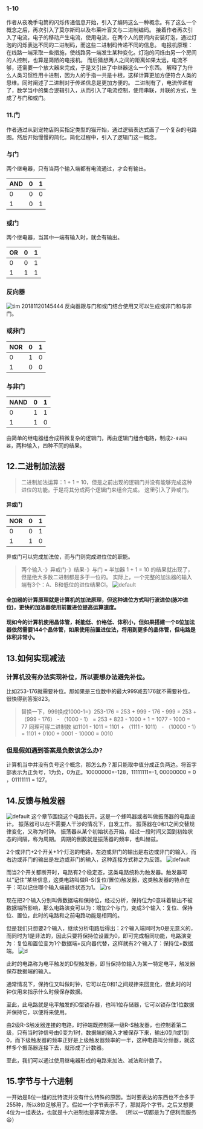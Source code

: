 ### 1-10
作者从夜晚手电筒的闪烁传递信息开始，引入了编码这么一种概念。有了这么一个概念之后，再次引入了莫尔斯码以及布莱叶盲文与二进制编码。
接着作者再次引入了电流，电子的移动产生电流，使用电流，在两个人的房间内安装灯泡，通过灯泡的闪烁表达不同的二进制码，而这些二进制码传递不同的信息。
电报机原理：在线路一端采取一些措施，使线路另一端发生某种变化。灯泡的闪烁由另一个房间的人控制，也算是简陋的电报机。
而后猜想两人之间的距离如果太远，电流不够，还需要一个放大器来完成，于是又引出了中继器这么一个东西。
解释了为什么人类习惯性用十进制，因为人的手指一共是十根，这样计算更加方便符合人类的思维。同时阐述了二进制对于传递信息是更加方便的。
二进制有了，电流传递有了，数学当中的集合逻辑引入，从而引入了电流控制，使用串联，并联的方式，生成了与门和或门。

### 11.门
作者通过从到宠物店购买指定类型的猫开始，通过逻辑表达式画了一个复杂的电路图。然后开始慢慢的简化。简化过程中，引入了逻辑门这一概念。
### 与门
两个继电器，只有当两个输入端都有电流通过，才会有输出。

AND | 0 | 1
--|--|--
0 | 0  | 0
1 | 0  | 1

### 或门
两个继电器，当其中一端有输入时，就会有输出。

OR | 0 | 1
--| --| --|
0 | 0 | 1|
1 | 1 | 1|

### 反向器
![tim 20181120145444](https://user-images.githubusercontent.com/33147431/48756497-5cdcdb80-ecd4-11e8-9ad6-3dcded816a20.png)
反向器跟与门和或门结合使用又可以生成或非门和与非门。

### 或非门

NOR | 0 | 1
--| --| --|
0 | 1 | 0|
1 | 0 | 0|

### 与非门

NAND | 0 | 1
--|--|--
0 | 1  | 1
1 | 1  | 0

由简单的继电器组合成稍微复杂的逻辑门，再由逻辑门组合电路，制成`2-4译码器`，两种输入，四种不同的结果。


## 12.二进制加法器
> 二进制加法运算：1 + 1 = 10，但是之前出现的逻辑门并没有能够完成这种进位的功能。于是将其分成两个逻辑门来组合完成。
这里引入了异或门。
#### 异或门

NOR | 0 | 1
--|--|--
0 | 0  | 1
1 | 1  | 0

异或门可以完成加法位，而与门则完成进位位的职能。
> 两个输入-》异或门-》结果-》与门 = 半加器
> 1 + 1 = 10 的结果就出现了，但是绝大多数二进制都是多于一位的。
> 实际上，一个完整的加法器的输入端有3个：A、B和低位的进位结果CI。
![default](https://user-images.githubusercontent.com/33147431/48887130-2d130c80-ee69-11e8-904d-c1db06c36444.png)

#### 全加器的计算原理就是计算机的加法原理，但这种进位方式叫行波进位(脉冲进位)，更快的加法器使用前置进位提高运算速度。

#### 现如今的计算机使用晶体管，耗能低、价格低、体积小，但如果搭建一个8位加法器依然需要144个晶体管，如果使用前置进位法，将用到更多的晶体管，但电路是体积非常小。 


## 13.如何实现减法
### 计算机没有办法实现补位，所以要想办法避免补位。
比如253-176就需要补位。那如果是三位数中的最大999减去176就不需要补位，很快得到答案823。
> 替换一下，999换成1000-1=》253-176 = 253 + 999 - 176 - 999 = 253 + （999 - 176） - （1000 - 1） = 253 + 823 - 1000 + 1 = 1077 - 1000 = 77
同理可得二进制数
>如1101 - 1011 = 1101 + （1111 - 1011） - （10000 - 1）= 1101 + 0100 + 0001 - 10000 = 0010
### 但是假如遇到答案是负数该怎么办?
计算机当中并没有负号这个概念，那怎么办？那只能取中值分成正负两边。将首字部表示为正负号，1为负，0为正。10000000=-128，11111111=-1, 00000000 = 0 ，01111111 = 127。

## 14.反馈与触发器
![default](https://user-images.githubusercontent.com/33147431/49001557-f0605180-f197-11e8-8835-3f46448c7bde.png)
这个章节围绕这个电路长开。这是一个蜂鸣器或者叫做振荡器的电路设计。
振荡器可以在不需要人干涉的情况下，自发工作。
振荡器在0和1之间交替规律变化，又称为时钟。
振荡器从某个初始状态开始，经过一段时间又回到初始状态的间隔，称为周期。
周期的倒数就是振荡器的频率，也叫赫兹。

2个或非门+2个开关+1个灯泡的电路，左边或非门的输出是右边或非门的输入，而右边或非门的输出是左边或非门的输入，这种连接方式称之为反馈。
![default](https://user-images.githubusercontent.com/33147431/49001786-ae83db00-f198-11e8-9efb-3565da5a044c.png)

而当2个开关都断开时，电路有2个稳定态，这类电路统称为触发器。触发器可以“记住”某些信息，这类电路叫做R-S(复位/置位)触发器，这类触发器的特点在于：可以记住哪个输入端最终状态为1。
![rs](https://user-images.githubusercontent.com/33147431/49001847-cd826d00-f198-11e8-9cba-ebc5c06854ee.png)

现在把2个输入分别叫做数据端和保持位，经过分析，保持位为0意味着输出不被数据端所影响，那么电路演变可以为：增加2个与门，变成3个输入：复位、保持位、置位，此时的电路和之前电路功能是相同的。

但是我们只想要2个输入，继续分析电路后得出：2个输入端同时为0是无意义的，而同时为1是非法的，因此只要将保持位设置为0，即可完成相同功能，电路演变为：复位和置位变为1个数据端+反向器代替，这样就有2个输入了：保持位+数据端。
![d](https://user-images.githubusercontent.com/33147431/49001882-e4c15a80-f198-11e8-99f1-9366cde29881.png)

此时的电路称为电平触发的D型触发器，即当保持位输入为某一特定电平，触发器保存数据端的输入。

通常情况下，保持位又叫做时钟，它可以在0和1之间规律来回变化，但此时的时钟仅用来指示什么时候保存数据。

至此，此电路就是电平触发的D型锁存器，也叫1位存储器，它可以锁存住1位数据并保持它，以便将来使用。

由2级R-S触发器连接的电路，时钟端既控制第一级R-S触发器，也控制着第二级，只有当时钟信号由0变为1时，数据端的输入才被保存下来，输出0到1或1到0，而下级触发器的频率正好是上级触发器频率的一半，这种电路叫分频器，就这样多个振荡器连接下去，就形成了计数器。

至此，我们可以通过使用继电器形成的电路来加法、减法和计数了。

## 15.字节与十六进制
一开始是8位一组的比特流并没有什么特殊的原因。当时要表达的东西也不会多于255种，所以8位足够用了。假如一个字节表示不了，那就两个字节。之后又想要4位为一组表达，也就是十六进制也是非常方便。
（所以一切都是为了便利而服务:laughing:）